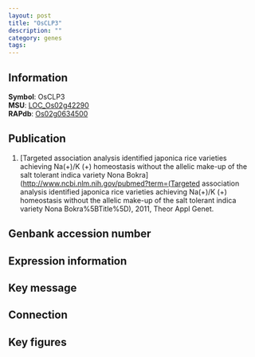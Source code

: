 ```yaml
---
layout: post
title: "OsCLP3"
description: ""
category: genes
tags: 
---
```


## Information
__Symbol__: OsCLP3  
__MSU__: [LOC_Os02g42290](http://rice.plantbiology.msu.edu/cgi-bin/ORF_infopage.cgi?orf=LOC_Os02g42290)  
__RAPdb__: [Os02g0634500](http://rapdb.dna.affrc.go.jp/viewer/gbrowse_details/irgsp1?name=Os02g0634500)  

## Publication
1. [Targeted association analysis identified japonica rice varieties achieving Na(+)/K (+) homeostasis without the allelic make-up of the salt tolerant indica variety Nona Bokra](http://www.ncbi.nlm.nih.gov/pubmed?term=(Targeted association analysis identified japonica rice varieties achieving Na(+)/K (+) homeostasis without the allelic make-up of the salt tolerant indica variety Nona Bokra%5BTitle%5D), 2011, Theor Appl Genet.

## Genbank accession number

## Expression information

## Key message

## Connection

## Key figures


